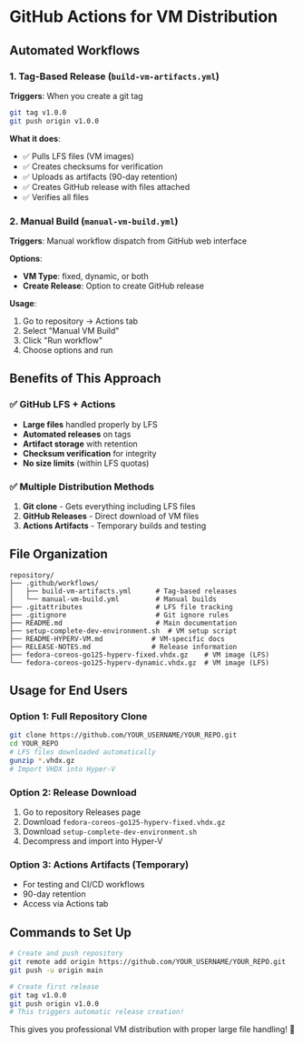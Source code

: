 # GitHub Actions for VM Distribution

## Automated Workflows

### 1. Tag-Based Release (`build-vm-artifacts.yml`)

**Triggers**: When you create a git tag
```bash
git tag v1.0.0
git push origin v1.0.0
```

**What it does**:
- ✅ Pulls LFS files (VM images)
- ✅ Creates checksums for verification  
- ✅ Uploads as artifacts (90-day retention)
- ✅ Creates GitHub release with files attached
- ✅ Verifies all files

### 2. Manual Build (`manual-vm-build.yml`)

**Triggers**: Manual workflow dispatch from GitHub web interface

**Options**:
- **VM Type**: fixed, dynamic, or both
- **Create Release**: Option to create GitHub release

**Usage**:
1. Go to repository → Actions tab
2. Select "Manual VM Build"  
3. Click "Run workflow"
4. Choose options and run

## Benefits of This Approach

### ✅ GitHub LFS + Actions
- **Large files** handled properly by LFS
- **Automated releases** on tags  
- **Artifact storage** with retention
- **Checksum verification** for integrity
- **No size limits** (within LFS quotas)

### ✅ Multiple Distribution Methods
1. **Git clone** - Gets everything including LFS files
2. **GitHub Releases** - Direct download of VM files
3. **Actions Artifacts** - Temporary builds and testing

## File Organization

```
repository/
├── .github/workflows/
│   ├── build-vm-artifacts.yml      # Tag-based releases
│   └── manual-vm-build.yml         # Manual builds
├── .gitattributes                  # LFS file tracking
├── .gitignore                      # Git ignore rules
├── README.md                       # Main documentation
├── setup-complete-dev-environment.sh  # VM setup script
├── README-HYPERV-VM.md            # VM-specific docs
├── RELEASE-NOTES.md               # Release information
├── fedora-coreos-go125-hyperv-fixed.vhdx.gz    # VM image (LFS)
└── fedora-coreos-go125-hyperv-dynamic.vhdx.gz  # VM image (LFS)
```

## Usage for End Users

### Option 1: Full Repository Clone
```bash
git clone https://github.com/YOUR_USERNAME/YOUR_REPO.git
cd YOUR_REPO
# LFS files downloaded automatically
gunzip *.vhdx.gz
# Import VHDX into Hyper-V
```

### Option 2: Release Download
1. Go to repository Releases page
2. Download `fedora-coreos-go125-hyperv-fixed.vhdx.gz`  
3. Download `setup-complete-dev-environment.sh`
4. Decompress and import into Hyper-V

### Option 3: Actions Artifacts (Temporary)
- For testing and CI/CD workflows
- 90-day retention
- Access via Actions tab

## Commands to Set Up

```bash
# Create and push repository
git remote add origin https://github.com/YOUR_USERNAME/YOUR_REPO.git
git push -u origin main

# Create first release
git tag v1.0.0
git push origin v1.0.0
# This triggers automatic release creation!
```

This gives you professional VM distribution with proper large file handling! 🚀
